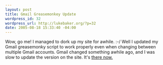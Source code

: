 ```yaml
--- 
layout: post
title: Gmail Greasemonkey Update
wordpress_id: 32
wordpress_url: http://lukebaker.org/?p=32
date: 2005-08-18 15:33:40 -04:00
---
```

Wow, go me! I managed to dork up my site for awhile. :-/ Well I updated my Gmail greasemonky script to work properly even when changing between multiple Gmail accounts. Gmail changed something awhile ago, and I was slow to update the version on the site. It's <a href="/upload/powergmail.user.js">there now.</a>
